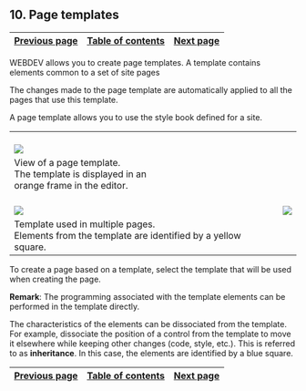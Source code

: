 
## 10. Page templates
			

| [Previous page](../Concepts_WB/1410087120.md) | [Table of contents](../Concepts_WB/1410087102.md) | [Next page](../Concepts_WB/1410087122.md) |
| --- | --- | --- |



<a name="NOTE1"></a>
<a name="NOTE1_1"></a>
WEBDEV allows you to create page templates. A template contains elements common to a set of site pages

The changes made to the page template are automatically applied to all the pages that use this template.

A page template allows you to use the style book defined for a site.


|   |   |
| --- | --- |
| <br>![](https://doc.pcsoft.fr/en-US/images/image.awp?langid=3&name=P2_Mod%E8les%20de%20pages%20-%20HC%20N%B0001.gif&type=thumb)<br> |
| View of a page template.<br>The template is displayed in an<br>orange frame in the editor.<br> |
| <br>![](https://doc.pcsoft.fr/en-US/images/image.awp?langid=3&name=P2_Mod%E8les%20de%20pages%20-%20HC%20N%B0002.gif&type=thumb)<br> | <br>![](https://doc.pcsoft.fr/en-US/images/image.awp?langid=3&name=P2_Mod%E8les%20de%20pages%20-%20HC%20N%B0003.gif&type=thumb)<br> |
| Template used in multiple pages.<br>Elements from the template are identified by a yellow square.<br> |


To create a page based on a template, select the template that will be used when creating the page.

**Remark**: The programming associated with the template elements can be performed in the template directly.

The characteristics of the elements can be dissociated from the template. For example, dissociate the position of a control from the template to move it elsewhere while keeping other changes (code, style, etc.). This is referred to as **inheritance**. In this case, the elements are identified by a blue square.

| [Previous page](../Concepts_WB/1410087120.md) | [Table of contents](../Concepts_WB/1410087102.md) | [Next page](../Concepts_WB/1410087122.md) |
| --- | --- | --- |




